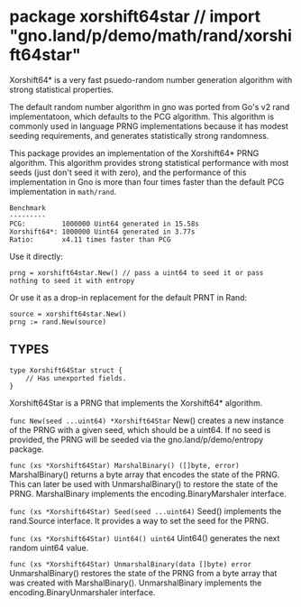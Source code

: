 # package xorshift64star // import "gno.land/p/demo/math/rand/xorshift64star"

Xorshift64* is a very fast psuedo-random number generation algorithm with strong
statistical properties.

The default random number algorithm in gno was ported from Go's v2 rand
implementatoon, which defaults to the PCG algorithm. This algorithm is
commonly used in language PRNG implementations because it has modest seeding
requirements, and generates statistically strong randomness.

This package provides an implementation of the Xorshift64* PRNG algorithm.
This algorithm provides strong statistical performance with most seeds (just
don't seed it with zero), and the performance of this implementation in Gno is
more than four times faster than the default PCG implementation in `math/rand`.


```
Benchmark
---------
PCG:         1000000 Uint64 generated in 15.58s
Xorshift64*: 1000000 Uint64 generated in 3.77s
Ratio:       x4.11 times faster than PCG
```

Use it directly:

```
prng = xorshift64star.New() // pass a uint64 to seed it or pass nothing to seed it with entropy
```

Or use it as a drop-in replacement for the default PRNT in Rand:

```
source = xorshift64star.New()
prng := rand.New(source)
```

## TYPES

```
type Xorshift64Star struct {
	// Has unexported fields.
}
```

Xorshift64Star is a PRNG that implements the Xorshift64* algorithm.

`func New(seed ...uint64) *Xorshift64Star`
    New() creates a new instance of the PRNG with a given seed, which should
    be a uint64. If no seed is provided, the PRNG will be seeded via the
    gno.land/p/demo/entropy package.

`func (xs *Xorshift64Star) MarshalBinary() ([]byte, error)`
    MarshalBinary() returns a byte array that encodes the state of the PRNG.
    This can later be used with UnmarshalBinary() to restore the state of the
    PRNG. MarshalBinary implements the encoding.BinaryMarshaler interface.

`func (xs *Xorshift64Star) Seed(seed ...uint64)`
    Seed() implements the rand.Source interface. It provides a way to set the
    seed for the PRNG.

`func (xs *Xorshift64Star) Uint64() uint64`
    Uint64() generates the next random uint64 value.

`func (xs *Xorshift64Star) UnmarshalBinary(data []byte) error`
    UnmarshalBinary() restores the state of the PRNG from a byte array
    that was created with MarshalBinary(). UnmarshalBinary implements the
    encoding.BinaryUnmarshaler interface.

